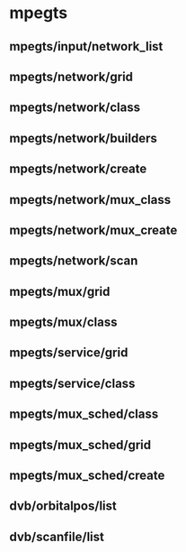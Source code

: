 # mpegts

## mpegts/input/network_list

## mpegts/network/grid

## mpegts/network/class

## mpegts/network/builders

## mpegts/network/create

## mpegts/network/mux_class

## mpegts/network/mux_create

## mpegts/network/scan

## mpegts/mux/grid

## mpegts/mux/class

## mpegts/service/grid

## mpegts/service/class

## mpegts/mux_sched/class

## mpegts/mux_sched/grid

## mpegts/mux_sched/create

## dvb/orbitalpos/list

## dvb/scanfile/list
